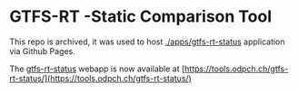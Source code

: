 # GTFS-RT -Static Comparison Tool

This repo is archived, it was used to host [./apps/gtfs-rt-status](https://github.com/openTdataCH/OJP-Showcase/tree/develop/apps/gtfs-rt-status) application via Github Pages.

The [gtfs-rt-status](https://github.com/openTdataCH/OJP-Showcase/tree/develop/apps/gtfs-rt-status) webapp is now available at [https://tools.odpch.ch/gtfs-rt-status/](https://tools.odpch.ch/gtfs-rt-status/)